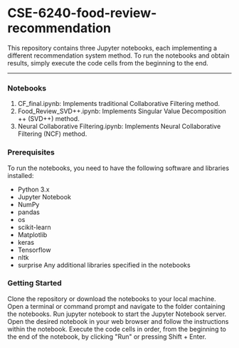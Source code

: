 # CSE-6240-food-review-recommendation
This repository contains three Jupyter notebooks, each implementing a different recommendation system method. To run the notebooks and obtain results, simply execute the code cells from the beginning to the end.

---

### Notebooks
1. CF_final.ipynb: Implements traditional Collaborative Filtering method.
2. Food_Review_SVD++.ipynb: Implements Singular Value Decomposition ++ (SVD++) method.
3. Neural Collaborative Filtering.ipynb: Implements Neural Collaborative Filtering (NCF) method.

### Prerequisites
To run the notebooks, you need to have the following software and libraries installed:

- Python 3.x
- Jupyter Notebook
- NumPy
- pandas
- os
- scikit-learn
- Matplotlib
- keras
- Tensorflow
- nltk
- surprise
Any additional libraries specified in the notebooks

### Getting Started
Clone the repository or download the notebooks to your local machine.
Open a terminal or command prompt and navigate to the folder containing the notebooks.
Run jupyter notebook to start the Jupyter Notebook server.
Open the desired notebook in your web browser and follow the instructions within the notebook.
Execute the code cells in order, from the beginning to the end of the notebook, by clicking "Run" or pressing Shift + Enter.
